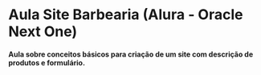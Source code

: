 # Aula Site Barbearia (Alura - Oracle Next One)

#### Aula sobre conceitos básicos para criação de um site com descrição de produtos e formulário.
